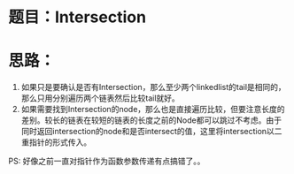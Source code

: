 # 题目：Intersection

# 思路：
1. 如果只是要确认是否有Intersection，那么至少两个linkedlist的tail是相同的，那么只用分别遍历两个链表然后比较tail就好。
2. 如果需要找到Intersection的node，那么也是直接遍历比较，但要注意长度的差别。较长的链表在较短的链表的长度之前的Node都可以跳过不考虑。由于同时返回intersection的node和是否intersect的值，这里将intersection以二重指针的形式传入。

PS: 好像之前一直对指针作为函数参数传递有点搞错了。。